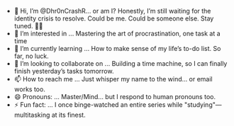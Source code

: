 - 👋 Hi, I’m @Dhr0nCrashR... or am I? Honestly, I’m still waiting for the identity crisis to resolve.                                 Could be me. Could be someone else. Stay tuned. 🤷‍♂️
- 👀 I’m interested in ... Mastering the art of procrastination, one task at a time
- 🌱 I’m currently learning ... How to make sense of my life’s to-do list. So far, no luck.
- 💞️ I’m looking to collaborate on ... Building a time machine, so I can finally finish yesterday’s tasks tomorrow.
- 📫 How to reach me ... Just whisper my name to the wind… or email works too.
- 😄 Pronouns: ... Master/Mind… but I respond to human pronouns too.
- ⚡ Fun fact: ... I once binge-watched an entire series while "studying"—multitasking at its finest.

<!---
Dhr0nCrash/Dhr0nCrash is a ✨ special ✨ repository because its `README.md` (this file) appears on your GitHub profile.
You can click the Preview link to take a look at your changes.
--->

